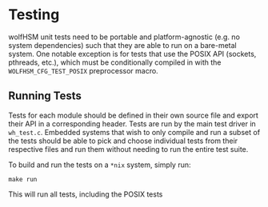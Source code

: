 # Testing

wolfHSM unit tests need to be portable and platform-agnostic (e.g. no system dependencies) such that they are  able to run on a bare-metal system.
One notable exception is for tests that use the POSIX API (sockets, pthreads, etc.), which must be conditionally compiled in with the `WOLFHSM_CFG_TEST_POSIX` preprocessor macro.

##  Running Tests
Tests for each module should be defined in their own source file and export their API in a corresponding header. Tests are run by the main test driver in `wh_test.c`.
Embedded systems that wish to only compile and run a subset of the tests should be able to pick and choose individual tests from their respective files and run them
without needing to run the entire test suite.

To build and run the tests on a `*nix` system, simply run:

```
make run
```

This will run all tests, including the POSIX tests
